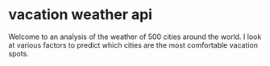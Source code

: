 # vacation weather api
Welcome to an analysis of the weather of 500 cities around the world. I look at various factors to predict which cities are the most comfortable vacation spots. 
